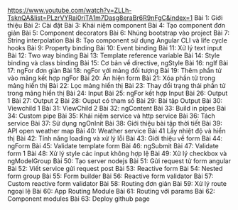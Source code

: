 https://www.youtube.com/watch?v=ZLLh-TsknQA&list=PLzrVYRai0riTA1m7Dasg8eraBr6R9nFgC&index=1
Bài 1: Giới thiệu
Bài 2: Cài đặt
Bài 3: Khái niệm component
Bài 4: Tạo component đơn giản
Bài 5: Component decorators
Bài 6: Nhúng bootstrap vào project
Bài 7: String interpolation
Bài 8: Tạo component sử dụng Angular CLI và life cycle hooks
Bài 9: Property binding
Bài 10: Event binding
Bài 11: Xử lý text input
Bài 12: Two way binding
Bài 13: Template reference variable
Bài 14: Style binding và class binding
Bài 15: Cơ bản về directive, ngStyle
Bài 16: ngIf
Bài 17: ngFor đơn giản
Bài 18: ngFor với mảng đối tượng
Bài 19: Thêm phần tử vào mảng kết hợp ngFor
Bài 20: Ẩn hiện form
Bài 21: Xóa phần tử trong mảng hiển thị
Bài 22: Lọc mảng hiển thị
Bài 23: Thay đổi trạng thái phần tử trong mảng hiển thị
Bài 24: Input
Bài 25: ngFor kết hợp Input
Bài 26: Output 1
Bài 27: Output 2
Bài 28: Ouput có tham số
Bài 29: Bài tập Output
Bài 30: Viewchild 1
Bài 31: ViewChild 2
Bài 32: ngContent
Bài 33: Build in pipes
Bài 34: Custom pipe
Bài 35: Khái niệm service và http service
Bài 36: Tách service
Bài 37: Sử dụng ngOnInit
Bài 38: Giới thiệu bài tập thời tiết
Bài 39: API open weather map
Bài 40: Weather service
Bài 41 Lấy nhiệt độ và hiển thị
Bài 42: Tính năng loading và xử lý lỗi
Bài 43: Giới thiệu về form
Bài 44: ngForm
Bài 45: Validate template form
Bài 46: ngSubmit
Bài 47: Validate form 1
Bài 48: Xử lý style các input không hợp lệ
Bài 49: Xử lý checkbox và ngModelGroup
Bài 50: Tạo server nodejs
Bài 51: Gửi request từ form angular
Bài 52: Viết service gửi request post
Bài 53: Reactive form
Bài 54: Nested form group
Bài 55: Form builder
Bài 56: Reactive form validator
Bài 57: Custom reactive form validator
Bài 58: Routing đơn giản
Bài 59: Xử lý route ngoại lệ
Bài 60: App Routing Module
Bài 61: Routing với params
Bài 62: Component modules
Bài 63: Deploy github page

